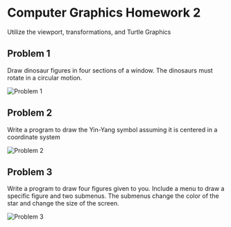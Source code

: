 # Computer Graphics Homework 2
Utilize the viewport, transformations, and Turtle Graphics

## Problem 1
Draw dinosaur figures in four sections of a window. The dinosaurs must rotate in a circular motion. 

![Problem 1](/Images/Hw1P1.PNG)

## Problem 2
Write a program to draw the Yin-Yang symbol assuming it is centered in a coordinate system

![Problem 2](/Images/Hw1P2.PNG)

## Problem 3
Write a program to draw four figures given to you. Include a menu to draw a specific figure and two submenus. The submenus change the color of the star and change the size of the screen.

![Problem 3](/Images/Hw1P3_1.PNG)

